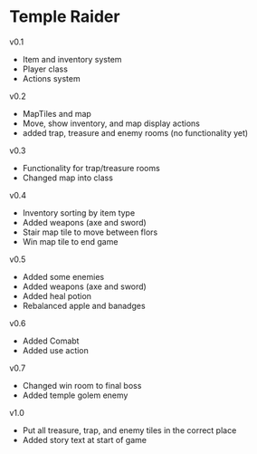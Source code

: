 # Temple Raider
v0.1
- Item and inventory system
- Player class
- Actions system

v0.2
- MapTiles and map
- Move, show inventory, and map display actions
- added trap, treasure and enemy rooms (no functionality yet)

v0.3
- Functionality for trap/treasure rooms
- Changed map into class

v0.4
- Inventory sorting by item type 
- Added weapons (axe and sword)
- Stair map tile to move between flors
- Win map tile to end game

v0.5
- Added some enemies
- Added weapons (axe and sword)
- Added heal potion
- Rebalanced apple and banadges

v0.6
- Added Comabt
- Added use action

v0.7
- Changed win room to final boss
- Added temple golem enemy

v1.0
- Put all treasure, trap, and enemy tiles in the correct place
- Added story text at start of game